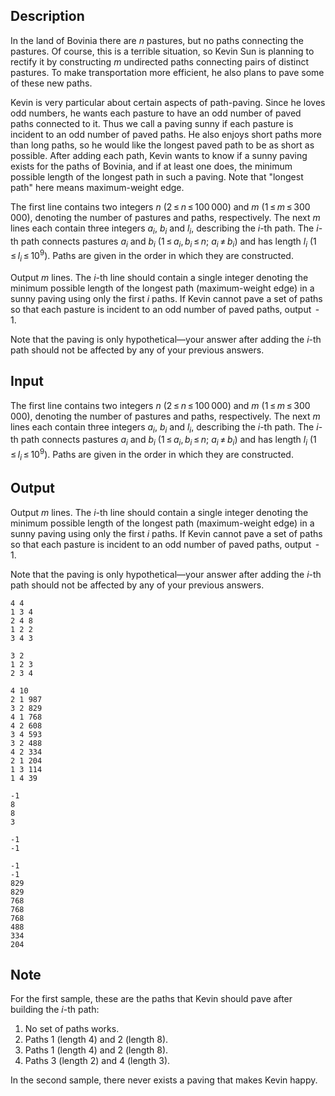 ## Description

<div><p>In the land of Bovinia there are <span class="tex-span"><i>n</i></span> pastures, but no paths connecting the pastures. Of course, this is a terrible situation, so Kevin Sun is planning to rectify it by constructing <span class="tex-span"><i>m</i></span> undirected paths connecting pairs of distinct pastures. To make transportation more efficient, he also plans to pave some of these new paths.</p><p>Kevin is very particular about certain aspects of path-paving. Since he loves odd numbers, he wants each pasture to have an odd number of paved paths connected to it. Thus we call a paving <span class="tex-font-style-underline">sunny</span> if each pasture is incident to an odd number of paved paths. He also enjoys short paths more than long paths, so he would like the longest paved path to be as short as possible. After adding each path, Kevin wants to know if a sunny paving exists for the paths of Bovinia, and if at least one does, the minimum possible length of the longest path in such a paving. Note that "longest path" here means maximum-weight edge.</p></div><div class="input-specification"><p>The first line contains two integers <span class="tex-span"><i>n</i></span> (<span class="tex-span">2 ≤ <i>n</i> ≤ 100 000</span>) and <span class="tex-span"><i>m</i></span> (<span class="tex-span">1 ≤ <i>m</i> ≤ 300 000</span>), denoting the number of pastures and paths, respectively. The next <span class="tex-span"><i>m</i></span> lines each contain three integers <span class="tex-span"><i>a</i><sub class="lower-index"><i>i</i></sub></span>, <span class="tex-span"><i>b</i><sub class="lower-index"><i>i</i></sub></span> and <span class="tex-span"><i>l</i><sub class="lower-index"><i>i</i></sub></span>, describing the <span class="tex-span"><i>i</i></span>-th path. The <span class="tex-span"><i>i</i></span>-th path connects pastures <span class="tex-span"><i>a</i><sub class="lower-index"><i>i</i></sub></span> and <span class="tex-span"><i>b</i><sub class="lower-index"><i>i</i></sub></span> (<span class="tex-span">1 ≤ <i>a</i><sub class="lower-index"><i>i</i></sub>, <i>b</i><sub class="lower-index"><i>i</i></sub> ≤ <i>n</i></span>; <span class="tex-span"><i>a</i><sub class="lower-index"><i>i</i></sub> ≠ <i>b</i><sub class="lower-index"><i>i</i></sub></span>) and has length <span class="tex-span"><i>l</i><sub class="lower-index"><i>i</i></sub></span> (<span class="tex-span">1 ≤ <i>l</i><sub class="lower-index"><i>i</i></sub> ≤ 10<sup class="upper-index">9</sup></span>). Paths are given in the order in which they are constructed. </p></div><div class="output-specification"><p>Output <span class="tex-span"><i>m</i></span> lines. The <span class="tex-span"><i>i</i></span>-th line should contain a single integer denoting the minimum possible length of the longest path (maximum-weight edge) in a sunny paving using only the first <span class="tex-span"><i>i</i></span> paths. If Kevin cannot pave a set of paths so that each pasture is incident to an odd number of paved paths, output <span class="tex-span"> - 1</span>.</p><p>Note that the paving is only hypothetical—your answer after adding the <span class="tex-span"><i>i</i></span>-th path should not be affected by any of your previous answers.</p></div>

## Input

<p>The first line contains two integers <span class="tex-span"><i>n</i></span> (<span class="tex-span">2 ≤ <i>n</i> ≤ 100 000</span>) and <span class="tex-span"><i>m</i></span> (<span class="tex-span">1 ≤ <i>m</i> ≤ 300 000</span>), denoting the number of pastures and paths, respectively. The next <span class="tex-span"><i>m</i></span> lines each contain three integers <span class="tex-span"><i>a</i><sub class="lower-index"><i>i</i></sub></span>, <span class="tex-span"><i>b</i><sub class="lower-index"><i>i</i></sub></span> and <span class="tex-span"><i>l</i><sub class="lower-index"><i>i</i></sub></span>, describing the <span class="tex-span"><i>i</i></span>-th path. The <span class="tex-span"><i>i</i></span>-th path connects pastures <span class="tex-span"><i>a</i><sub class="lower-index"><i>i</i></sub></span> and <span class="tex-span"><i>b</i><sub class="lower-index"><i>i</i></sub></span> (<span class="tex-span">1 ≤ <i>a</i><sub class="lower-index"><i>i</i></sub>, <i>b</i><sub class="lower-index"><i>i</i></sub> ≤ <i>n</i></span>; <span class="tex-span"><i>a</i><sub class="lower-index"><i>i</i></sub> ≠ <i>b</i><sub class="lower-index"><i>i</i></sub></span>) and has length <span class="tex-span"><i>l</i><sub class="lower-index"><i>i</i></sub></span> (<span class="tex-span">1 ≤ <i>l</i><sub class="lower-index"><i>i</i></sub> ≤ 10<sup class="upper-index">9</sup></span>). Paths are given in the order in which they are constructed. </p>

## Output

<p>Output <span class="tex-span"><i>m</i></span> lines. The <span class="tex-span"><i>i</i></span>-th line should contain a single integer denoting the minimum possible length of the longest path (maximum-weight edge) in a sunny paving using only the first <span class="tex-span"><i>i</i></span> paths. If Kevin cannot pave a set of paths so that each pasture is incident to an odd number of paved paths, output <span class="tex-span"> - 1</span>.</p><p>Note that the paving is only hypothetical—your answer after adding the <span class="tex-span"><i>i</i></span>-th path should not be affected by any of your previous answers.</p>





```input1
4 4
1 3 4
2 4 8
1 2 2
3 4 3

```




```input2
3 2
1 2 3
2 3 4

```




```input3
4 10
2 1 987
3 2 829
4 1 768
4 2 608
3 4 593
3 2 488
4 2 334
2 1 204
1 3 114
1 4 39

```




```output1
-1
8
8
3

```




```output2
-1
-1

```




```output3
-1
-1
829
829
768
768
768
488
334
204

```



## Note

<p>For the first sample, these are the paths that Kevin should pave after building the <span class="tex-span"><i>i</i></span>-th path: </p><ol> <li> No set of paths works. </li><li> Paths 1 (length <span class="tex-span">4</span>) and 2 (length <span class="tex-span">8</span>). </li><li> Paths 1 (length <span class="tex-span">4</span>) and 2 (length <span class="tex-span">8</span>). </li><li> Paths 3 (length <span class="tex-span">2</span>) and 4 (length <span class="tex-span">3</span>). </li></ol><p>In the second sample, there never exists a paving that makes Kevin happy.</p>
